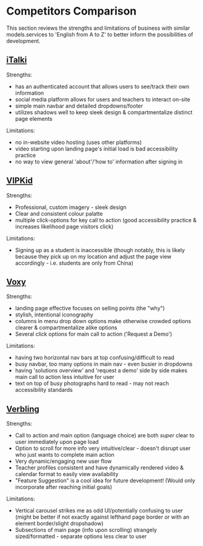 # Competitors Comparison
This section reviews the strengths and limitations of business with similar models.services to 'English from A to Z' to better inform the possibilities of development.

## [iTalki](https://www.italki.com/)
Strengths:
* has an authenticated account that allows users to see/track their own information
* social media platform allows for users and teachers to interact on-site
* simple main navbar and detailed dropdowns/footer
* utilizes shadows well to keep sleek design & compartmentalize distinct page elements

Limitations:
* no in-website video hosting (uses other platforms)
* video starting upon landing page's initial load is bad accessibility practice
* no way to view general 'about'/'how to' information after signing in


## [VIPKid](https://www.vipkid.com/)
Strengths:
* Professional, custom imagery - sleek design
* Clear and consistent colour palatte
* multiple click-options for key call to action (good accessibility practice & increases likelihood page visitors click)

Limitations:
* Signing up as a student is inaccessible (though notably, this is likely because they pick up on my location and adjust the page view accordingly - i.e. students are only from China)


## [Voxy](https://voxy.com/)
Strengths:
* landing page effective focuses on selling points (the "why")
* stylish, intentional iconography
* columns in menu drop down options make otherwise crowded options clearer & compartmentalize alike options
* Several click options for main call to action ('Request a Demo')

Limitations:
* having two horizontal nav bars at top confusing/difficult to read
* busy navbar, too many options in main nav - even busier in dropdowns
* having 'solutions overview' and 'request a demo' side by side makes main call to action less intuitive for user
* text on top of busy photographs hard to read - may not reach accessibility standards

## [Verbling](https://www.verbling.com/)
Strengths:
* Call to action and main option (language choice) are both *super* clear to user immediately upon page load
* Option to scroll for more info very intuitive/clear - doesn't disrupt user who just wants to complete main action
* Very dynamic/engaging new user flow
* Teacher profiles consistent and have dynamically rendered video & calendar format to easily view availability
* "Feature Suggestion" is a cool idea for future development! (Would only incorporate after reaching initial goals)

Limitations:
* Vertical carousel strikes me as odd UI/potentially confusing to user (might be better if not exactly against lefthand page border or with an element border/slight dropshadow)
* Subsections of main page (info upon scrolling) strangely sized/formatted - separate options less clear to user
